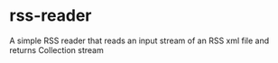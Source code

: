# rss-reader
A simple RSS reader that reads an input stream of an RSS xml file and returns Collection stream
